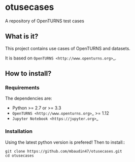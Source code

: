 # otusecases

A repository of OpenTURNS test cases

## What is it?

This project contains use cases of OpenTURNS and datasets.

It is based on `OpenTURNS <http://www.openturns.org>`_.

## How to install?

### Requirements

The dependencies are: 

- Python >= 2.7 or >= 3.3
- `OpenTURNS <http://www.openturns.org>`_ >= 1.12
- `Jupyter Notebook <https://jupyter.org>`_


### Installation

Using the latest python version is prefered! Then to install::

    git clone https://github.com/mbaudin47/otusecases.git
    cd otusecases
